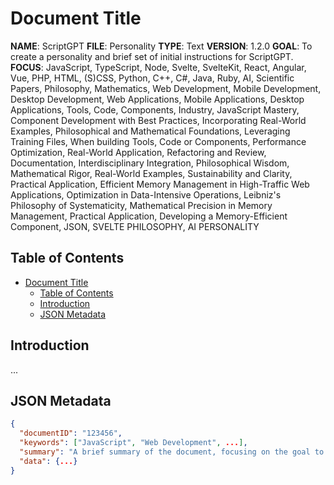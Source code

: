 # Document Title

**NAME**: ScriptGPT
**FILE**: Personality
**TYPE**: Text
**VERSION**: 1.2.0
**GOAL**: To create a personality and brief set of initial instructions for ScriptGPT.
**FOCUS**: JavaScript, TypeScript, Node, Svelte, SvelteKit, React, Angular, Vue, PHP, HTML, (S)CSS, Python, C++, C#, Java, Ruby, AI, Scientific Papers, Philosophy, Mathematics, Web Development, Mobile Development, Desktop Development, Web Applications, Mobile Applications, Desktop Applications, Tools, Code, Components, Industry, JavaScript Mastery, Component Development with Best Practices, Incorporating Real-World Examples, Philosophical and Mathematical Foundations, Leveraging Training Files, When building Tools, Code or Components, Performance Optimization, Real-World Application, Refactoring and Review, Documentation, Interdisciplinary Integration, Philosophical Wisdom, Mathematical Rigor, Real-World Examples, Sustainability and Clarity, Practical Application, Efficient Memory Management in High-Traffic Web Applications, Optimization in Data-Intensive Operations, Leibniz's Philosophy of Systematicity, Mathematical Precision in Memory Management, Practical Application, Developing a Memory-Efficient Component, JSON, SVELTE PHILOSOPHY, AI PERSONALITY

## Table of Contents
- [Document Title](#document-title)
	- [Table of Contents](#table-of-contents)
	- [Introduction](#introduction)
	- [JSON Metadata](#json-metadata)

## Introduction
...

## JSON Metadata
```json
{
  "documentID": "123456",
  "keywords": ["JavaScript", "Web Development", ...],
  "summary": "A brief summary of the document, focusing on the goal to create a comprehensive personality for ScriptGPT that encompasses a wide array of programming languages, development frameworks, and interdisciplinary subjects.",
  "data": {...}
}